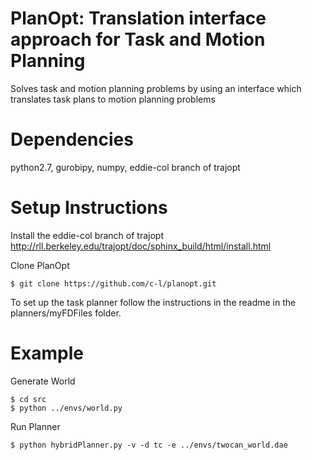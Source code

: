 PlanOpt: Translation interface approach for Task and Motion Planning
====================================================================

Solves task and motion planning problems by using an interface which translates task plans to motion planning problems

Dependencies
============
python2.7, gurobipy, numpy, eddie-col branch of trajopt

Setup Instructions
==================
Install the eddie-col branch of trajopt
http://rll.berkeley.edu/trajopt/doc/sphinx_build/html/install.html

Clone PlanOpt
```
$ git clone https://github.com/c-l/planopt.git
```

To set up the task planner follow the instructions in the readme in the planners/myFDFiles folder.

Example
=======

Generate World
```
$ cd src
$ python ../envs/world.py
```

Run Planner
```
$ python hybridPlanner.py -v -d tc -e ../envs/twocan_world.dae
```
